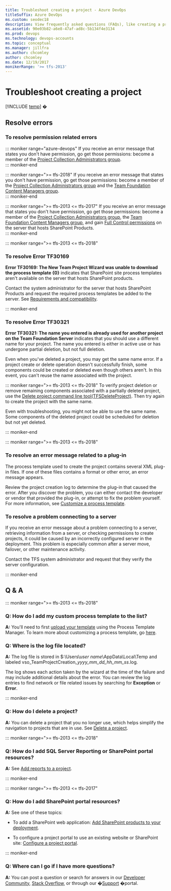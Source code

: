 ```yaml
---
title: Troubleshoot creating a project - Azure DevOps
titleSuffix: Azure DevOps
ms.custom: seodec18
description: View frequently asked questions (FAQs), like creating a project and how to resolve various errors.
ms.assetid: 90e03b82-a6e8-47af-ad8c-5b134f4e3134
ms.prod: devops
ms.technology: devops-accounts
ms.topic: conceptual
ms.manager: jillfra
ms.author: chcomley
author: chcomley
ms.date: 12/19/2017
monikerRange: '>= tfs-2013'
---
```

# Troubleshoot creating a project

[!INCLUDE [temp](../../_shared/version-vsts-tfs-all-versions.md)]  � 

## Resolve errors

### To resolve permission related errors

::: moniker range="azure-devops"
If you receive an error message that states you don't have permission, go get those permissions: become a member of the [Project Collection Administrators group](../security/set-project-collection-level-permissions.md).  
::: moniker-end

::: moniker range=">= tfs-2018"
If you receive an error message that states you don't have permission, go get those permissions: become a member of the [Project Collection Administrators group](../security/set-project-collection-level-permissions.md) and the [Team Foundation Content Managers group](../../report/admin/grant-permissions-to-reports.md).  
::: moniker-end

::: moniker range=">= tfs-2013 <= tfs-2017"
If you receive an error message that states you don't have permission, go get those permissions: become a member of the [Project Collection Administrators group](../security/set-project-collection-level-permissions.md), the [Team Foundation Content Managers group](../../report/admin/grant-permissions-to-reports.md), and gain [Full Control permissions](../security/set-sharepoint-permissions.md) on the server that hosts SharePoint Products.   
::: moniker-end

::: moniker range=">= tfs-2013 <= tfs-2018"
### To resolve Error TF30169

**Error TF30169: The New Team Project Wizard was unable to download the process template {0}**  indicates that SharePoint site process templates aren't available on the server that hosts SharePoint products.

Contact the system administrator for the server that hosts SharePoint Products and request the required process templates be added to the server. See [Requirements and compatibility](/azure/devops/server/requirements).

::: moniker-end

### To resolve Error TF30321 

**Error TF30321: The name you entered is already used for another project on the Team Foundation Server** indicates that you should use a different name for your project. The name you entered is either in active use or has undergone partial deletion, but not full deletion.  

Even when you've deleted a project, you may get the same name error. If a project create or delete operation doesn't successfully finish, some components could be created or deleted even though others aren't. In this event, you can't reuse the name associated with the project.

::: moniker range=">= tfs-2013 <= tfs-2018"
To verify project deletion or remove remaining components associated with a partially deleted project, use the [Delete project command line tool(TFSDeleteProject)](/azure/devops/server/command-line/tfsdeleteproject-cmd). Then try again to create the project with the same name.

Even with troubleshooting, you might not be able to use the same name. Some components of the deleted project could be scheduled for deletion but not yet deleted.

::: moniker-end

::: moniker range=">= tfs-2013 <= tfs-2018"
### To resolve an error message related to a plug-in 

The process template used to create the project contains several XML plug-in files. If one of these files contains a format or other error, an error message appears.

Review the project creation log to determine the plug-in that caused the error. After you discover the problem, you can either contact the developer or vendor that provided the plug-in, or attempt to fix the problem yourself. For more information, see [Customize a process template](../../reference/process-templates/customize-process.md).


### To resolve a problem connecting to a server

If you receive an error message about a problem connecting to a server, retrieving information from a server, or checking permissions to create projects, it could be caused by an incorrectly configured server in the deployment. This problem is especially common after a server move, failover, or other maintenance activity.

Contact the TFS system administrator and request that they verify the server configuration.

::: moniker-end

## Q & A  

::: moniker range=">= tfs-2013 <= tfs-2018"
### Q: How do I add my custom process template to the list?

**A:** You'll need to first [upload your template](../../boards/work-items/guidance/manage-process-templates.md) using the Process Template Manager. To learn more about customizing a process template, go [here](../../reference/process-templates/customize-process.md).

<a id="log-file">  </a>

### Q: Where is the log file located?

**A:** The log file is stored in $:\\Users\\*user name*\\AppData\\Local\\Temp and labeled vso\_TeamProjectCreation\_*yyyy\_mm\_dd\_hh\_mm\_ss*.log.

The log shows each action taken by the wizard at the time of the failure and may include additional details about the error. You can review the log entries to find network or file related issues by searching for **Exception** or **Error**.

::: moniker-end

### Q: How do I delete a project?

**A:** You can delete a project that you no longer use, which helps simplify the navigation to projects that are in use. See [Delete a project](delete-project.md).

::: moniker range=">= tfs-2013 <= tfs-2018"

### Q: How do I add SQL Server Reporting or SharePoint portal resources?

**A:** See [Add reports to a project](../../report/admin/add-reports-to-a-team-project.md).

::: moniker-end

::: moniker range=">= tfs-2013 <= tfs-2017"
### Q: How do I add SharePoint portal resources?

**A:** See one of these topics:

-   To add a SharePoint web application: [Add SharePoint products to your deployment](/azure/devops/server/admin/add-sharepoint-to-tfs).

-   To configure a project portal to use an existing website or SharePoint site: [Configure a project portal](../../report/sharepoint-dashboards/configure-or-add-a-project-portal.md).

::: moniker-end

### Q: Where can I go if I have more questions?

**A:** You can post a question or search for answers in our [Developer Community](https://developercommunity.visualstudio.com/spaces/21/index.html), [Stack Overflow](https://stackoverflow.com/questions/tagged/vs-team-services), or through our  �[Support](https://www.visualstudio.com/team-services/support/)  �portal.



